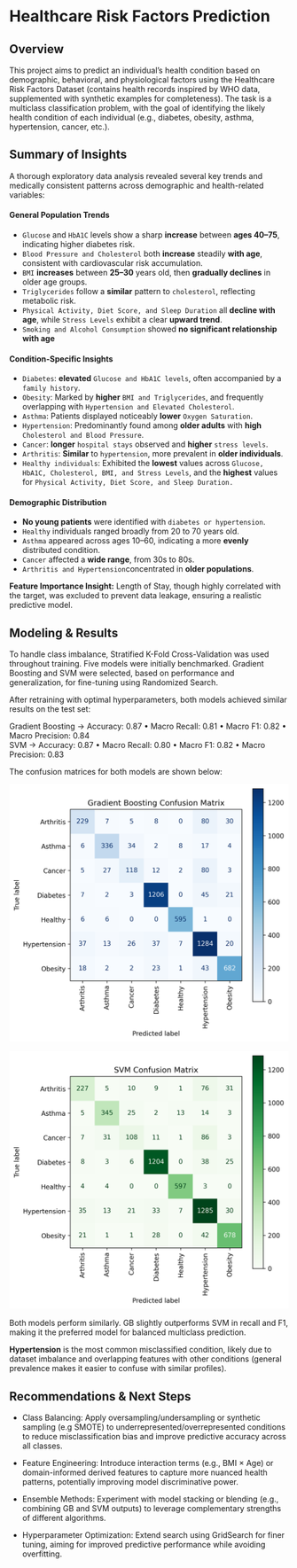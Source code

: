 # Healthcare Risk Factors Prediction

## Overview

This project aims to predict an individual’s health condition based on demographic, behavioral, and physiological factors using the Healthcare Risk Factors Dataset (contains health records inspired by WHO data, supplemented with synthetic examples for completeness).
The task is a multiclass classification problem, with the goal of identifying the likely health condition of each individual (e.g., diabetes, obesity, asthma, hypertension, cancer, etc.).

## Summary of Insights

A thorough exploratory data analysis revealed several key trends and medically consistent patterns across demographic and health-related variables:

#### General Population Trends

- `Glucose` and `HbA1C` levels show a sharp **increase** between **ages 40–75**, indicating higher diabetes risk.
- `Blood Pressure and Cholesterol` both **increase** steadily **with age**, consistent with cardiovascular risk accumulation.
- `BMI` **increases** between **25–30** years old, then **gradually declines** in older age groups.
- `Triglycerides` follow a **similar** pattern to `cholesterol`, reflecting metabolic risk.
- `Physical Activity, Diet Score, and Sleep Duration` all **decline with age**, while `Stress Levels` exhibit a clear **upward trend**.
- `Smoking and Alcohol Consumption` showed **no significant relationship with age**

#### Condition-Specific Insights

- `Diabetes`: **elevated** `Glucose and HbA1C levels`, often accompanied by a `family history`.
- `Obesity`: Marked by **higher** `BMI and Triglycerides`, and frequently overlapping with `Hypertension and Elevated Cholesterol`.
- `Asthma`: Patients displayed noticeably **lower** `Oxygen Saturation`.
- `Hypertension`: Predominantly found among **older adults** with **high** `Cholesterol and Blood Pressure`.
- `Cancer`: **longer** `hospital stays` observed and **higher** `stress levels`.
- `Arthritis`: **Similar** to `hypertension`, more prevalent in **older individuals**.
- `Healthy individuals`: Exhibited the **lowest** values across `Glucose, HbA1C, Cholesterol, BMI, and Stress Levels`, and the **highest** values for `Physical Activity, Diet Score, and Sleep Duration.`

#### Demographic Distribution

- **No young patients** were identified with `diabetes or hypertension`.
- `Healthy` individuals ranged broadly from 20 to 70 years old.
- `Asthma` appeared across ages 10–60, indicating a more **evenly** distributed condition.
- `Cancer` affected a **wide range**, from 30s to 80s.
- `Arthritis and Hypertension`concentrated in **older populations**.

**Feature Importance Insight:** Length of Stay, though highly correlated with the target, was excluded to prevent data leakage, ensuring a realistic predictive model.

## Modeling & Results

To handle class imbalance, Stratified K-Fold Cross-Validation was used throughout training.
Five models were initially benchmarked. Gradient Boosting and SVM were selected, based on performance and generalization, for fine-tuning using Randomized Search.

After retraining with optimal hyperparameters, both models achieved similar results on the test set:

Gradient Boosting → Accuracy: 0.87 • Macro Recall: 0.81 • Macro F1: 0.82 • Macro Precision: 0.84  
SVM               → Accuracy: 0.87 • Macro Recall: 0.80 • Macro F1: 0.82 • Macro Precision: 0.83

The confusion matrices for both models are shown below:

![Confusion Matrix GB](Results/confusion_matrix_gb.png)

![Confusion Matrix SVM](Results/confusion_matrix_svm.png)

Both models perform similarly. GB slightly outperforms SVM in recall and F1, making it the preferred model for balanced multiclass prediction.

**Hypertension** is the most common misclassified condition, likely due to dataset imbalance and overlapping features with other conditions (general prevalence makes it easier to confuse with similar profiles).


## Recommendations & Next Steps

- Class Balancing: Apply oversampling/undersampling or synthetic sampling (e.g SMOTE) to underrepresented/overrepresented conditions to reduce misclassification bias and improve predictive accuracy across all classes.

- Feature Engineering: Introduce interaction terms (e.g., BMI × Age) or domain-informed derived features to capture more nuanced health patterns, potentially improving model discriminative power.

- Ensemble Methods: Experiment with model stacking or blending (e.g., combining GB and SVM outputs) to leverage complementary strengths of different algorithms.

- Hyperparameter Optimization: Extend search using GridSearch for finer tuning, aiming for improved predictive performance while avoiding overfitting.




